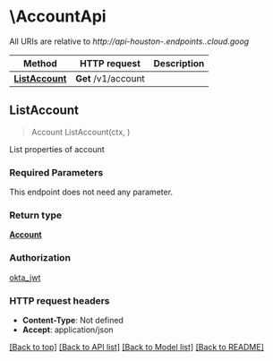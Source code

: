 # \AccountApi

All URIs are relative to *http://api-houston-$.endpoints.$.cloud.goog*

Method | HTTP request | Description
------------- | ------------- | -------------
[**ListAccount**](AccountApi.md#ListAccount) | **Get** /v1/account | 



## ListAccount

> Account ListAccount(ctx, )



List properties of account

### Required Parameters

This endpoint does not need any parameter.

### Return type

[**Account**](account.md)

### Authorization

[okta_jwt](../README.md#okta_jwt)

### HTTP request headers

- **Content-Type**: Not defined
- **Accept**: application/json

[[Back to top]](#) [[Back to API list]](../README.md#documentation-for-api-endpoints)
[[Back to Model list]](../README.md#documentation-for-models)
[[Back to README]](../README.md)


